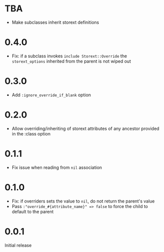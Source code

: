 # TBA

- Make subclasses inherit storext definitions

# 0.4.0

- Fix: if a subclass invokes `include Storext::Override` the `storext_options` inherited from the parent is not wiped out

# 0.3.0

- Add `:ignore_override_if_blank` option

# 0.2.0

- Allow overriding/inheriting of storext attributes of any ancestor provided in the :class option

# 0.1.1

- Fix issue when reading from `nil` association

# 0.1.0

- Fix: if overriders sets the value to `nil`, do not return the parent's value
- Pass `:"override_#{attribute_name}" => false` to force the child to default to the parent

# 0.0.1

Initial release
